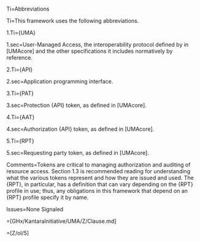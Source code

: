 Ti=Abbreviations

Ti=This framework uses the following abbreviations.

1.Ti={UMA}

1.sec=User-Managed Access, the interoperability protocol defined by in [UMAcore] and the other specifications it includes normatively by reference. 
    
2.Ti={API}

2.sec=Application programming interface. 
    
3.Ti={PAT}
        
3.sec=Protection {API} token, as defined in [UMAcore]. 
    
4.Ti={AAT}

4.sec=Authorization {API} token, as defined in [UMAcore]. 
    
5.Ti={RPT}
        
5.sec=Requesting party token, as defined in [UMAcore]. 

Comments=Tokens are critical to managing authorization and auditing of resource access. Section 1.3 is recommended reading for understanding what the various tokens represent and how they are issued and used. The {RPT}, in particular, has a definition that can vary depending on the {RPT} profile in use; thus, any obligations in this framework that depend on an {RPT} profile specify it by name.

Issues=None Signaled

=[GHx/KantaraInitiative/UMA/Z/Clause.md]

=[Z/ol/5]
